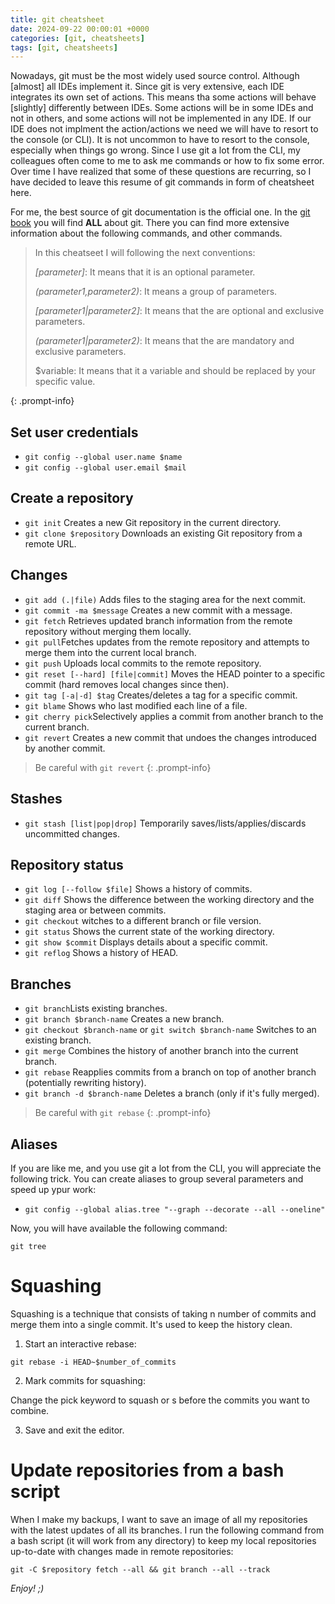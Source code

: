 ```yaml
---
title: git cheatsheet
date: 2024-09-22 00:00:01 +0000
categories: [git, cheatsheets]
tags: [git, cheatsheets]
---
```


Nowadays, git must be the most widely used source control. 
Although [almost] all IDEs implement it. 
Since git is very extensive, each IDE integrates its own set of actions.
This means tha some actions will behave [slightly] differently between IDEs. 
Some actions will be in some IDEs and not in others, and some actions will not be implemented in any IDE.
If our IDE does not implment the action/actions we need we will have to resort to the console (or CLI). 
It is not uncommon to have to resort to the console, especially when things go wrong.
Since I use git a lot from the CLI, my colleagues often come to me to ask me commands or how to fix some error.
Over time I have realized that some of these questions are recurring, so I have decided to leave this resume of git commands in form of cheatsheet here.

For me, the best source of git documentation is the official one. 
In the [git book](https://git-scm.com/book/en/v2) you will find **ALL** about git. 
There you can find more extensive information about the following commands, and other commands.

>In this cheatseet I will following the next conventions:
>
> *[parameter]*: It means that it is an optional parameter.
>
> *(parameter1,parameter2)*: It means a group of parameters.
>
> *[parameter1|parameter2]*: It means that the are optional and exclusive parameters.
>
> *(parameter1|parameter2)*: It means that the are mandatory and exclusive parameters.
>
> $variable: It means that it a variable and should be replaced by your specific value.
>
{: .prompt-info}

## Set user credentials

* `git config --global user.name $name`
* `git config --global user.email $mail`

## Create a repository

* `git init` Creates a new Git repository in the current directory.
* `git clone $repository` Downloads an existing Git repository from a remote URL.

## Changes

* `git add (.|file)` Adds files to the staging area for the next commit.
* `git commit -ma $message` Creates a new commit with a message.
* `git fetch` Retrieves updated branch information from the remote repository without merging them locally.
* `git pull`Fetches updates from the remote repository and attempts to merge them into the current local branch.
* `git push` Uploads local commits to the remote repository.
* `git reset [--hard] [file|commit]` Moves the HEAD pointer to a specific commit (hard removes local changes since then).
* `git tag [-a|-d] $tag` Creates/deletes a tag for a specific commit.
* `git blame` Shows who last modified each line of a file.
* `git cherry pick`Selectively applies a commit from another branch to the current branch.
* `git revert` Creates a new commit that undoes the changes introduced by another commit.

>Be careful with `git revert`
{: .prompt-info}


## Stashes

* `git stash [list|pop|drop]` Temporarily saves/lists/applies/discards uncommitted changes.

## Repository status

* `git log [--follow $file]`  Shows a history of commits.
* `git diff` Shows the difference between the working directory and the staging area or between commits.
* `git checkout` witches to a different branch or file version.
* `git status` Shows the current state of the working directory.
* `git show $commit` Displays details about a specific commit.
* `git reflog` Shows a history of HEAD.

## Branches

* `git branch`Lists existing branches.
* `git branch $branch-name` Creates a new branch.
* `git checkout $branch-name` or `git switch $branch-name` Switches to an existing branch.
* `git merge` Combines the history of another branch into the current branch.
* `git rebase` Reapplies commits from a branch on top of another branch (potentially rewriting history).
* `git branch -d $branch-name` Deletes a branch (only if it's fully merged).

>Be careful with `git rebase`
{: .prompt-info}

## Aliases

If you are like me, and you use git a lot from the CLI, you will appreciate the following trick.
You can create aliases to group several parameters and speed up ypur work:

* `git config --global alias.tree "--graph --decorate --all --oneline"`

Now, you will have available the following command:

`git tree`

# Squashing

Squashing is a technique that consists of taking n number of commits and merge them into a single commit.
It's used to keep the history clean. 

1. Start an interactive rebase:

  `git rebase -i HEAD~$number_of_commits`

2. Mark commits for squashing: 

  Change the pick keyword to squash or s before the commits you want to combine.

3. Save and exit the editor.

# Update repositories from a bash script

When I make my backups, I want to save an image of all my repositories with the latest updates of all its branches.
I run the following command from a bash script (it will work from any directory) to keep my local repositories up-to-date with changes made in remote repositories:

`git -C $repository fetch --all && git branch --all --track`

*Enjoy! ;)*
